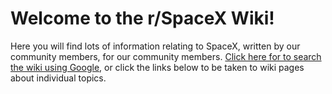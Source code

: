 # Welcome to the r/SpaceX Wiki!

Here you will find lots of information relating to SpaceX, written by our community members, for our community members. [Click here for to search the wiki using Google](https://www.google.com/#safe=off&q=site:www.reddit.com%2Fr%2Fspacex%2Fwiki%2F), or click the links below to be taken to wiki pages about individual topics.
